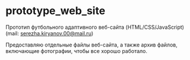 # prototype_web_site
Прототип футбольного адаптивного веб-сайта (HTML/CSS/JavaScript) (mail: serezha.kiryanov.00@mail.ru)

Предоставляю отдельные файлы веб-сайта, а также архив файлов, включающие фотографии, чтобы все хорошо работало.  
